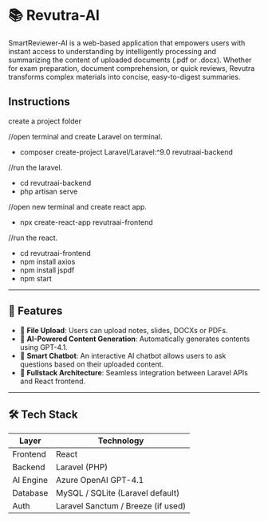 # 📚 Revutra-AI

SmartReviewer-AI is a web-based application that empowers users with instant access to understanding by intelligently processing and summarizing the content of uploaded documents (.pdf or .docx). Whether for exam preparation, document comprehension, or quick reviews, Revutra transforms complex materials into concise, easy-to-digest summaries.

## Instructions 

create a project folder 

//open terminal and create Laravel on terminal.
- composer create-project Laravel/Laravel:^9.0 revutraai-backend

//run the laravel.
- cd revutraai-backend
- php artisan serve

//open new terminal and create react app.
- npx create-react-app revutraai-frontend

//run the react.
- cd revutraai-frontend
- npm install axios 
- npm install jspdf
- npm start

---

## 🚀 Features

- 📄 **File Upload**: Users can upload notes, slides, DOCXs or PDFs.
- 🧠 **AI-Powered Content Generation**: Automatically generates contents using GPT-4.1.
- 💬 **Smart Chatbot**: An interactive AI chatbot allows users to ask questions based on their uploaded content.
- 🧩 **Fullstack Architecture**: Seamless integration between Laravel APIs and React frontend.

---

## 🛠️ Tech Stack

| Layer      | Technology                  |
|------------|-----------------------------|
| Frontend   | React   |
| Backend    | Laravel (PHP)               |
| AI Engine  | Azure OpenAI GPT-4.1        |
| Database   | MySQL / SQLite (Laravel default) |
| Auth       | Laravel Sanctum / Breeze (if used) |

